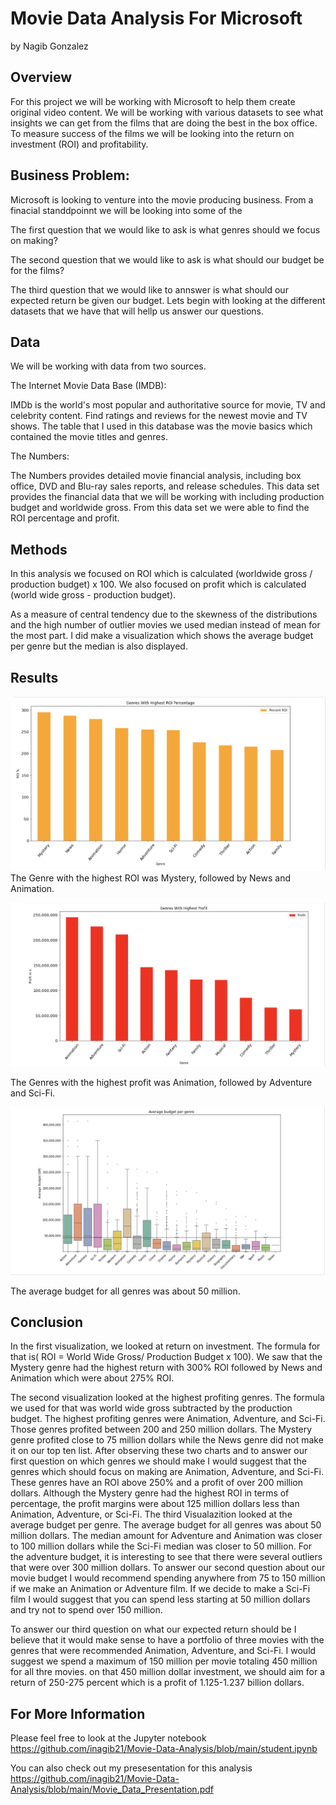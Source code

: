 # Movie Data Analysis For Microsoft

by Nagib Gonzalez


## Overview

For this project we will be working with Microsoft to help them create original video content. We will be working with various datasets to see what insights we can get from the films that are doing the best in the box office. To measure success of the films we will be looking into the return on investment (ROI) and profitability.
## Business Problem:

Microsoft is looking to venture into the movie producing business. From a finacial standdpoinnt we will be looking into some of the 


The first question that we would like to ask is what genres should we focus on making? 

The second question that we would like to ask is what should our budget be for the films? 

The third question that we would like to annswer is what should our expected return be given our budget. Lets begin with looking at the different datasets that we have that will hellp us answer our questions. 
## Data
We will be working with data from two sources.

The Internet Movie Data Base (IMDB):

IMDb is the world's most popular and authoritative source for movie, TV and celebrity content. Find ratings and reviews for the newest movie and TV shows. The table that I used in this  database was the movie basics which contained the movie titles and genres. 

The Numbers:

The Numbers provides detailed movie financial analysis, including box office, DVD and Blu-ray sales reports, and release schedules.  This data set provides the financial data that we will be working with including production budget and worldwide gross. From this data set we were able to find the ROI percentage and profit.

## Methods
In this analysis we focused on ROI which is calculated (worldwide gross / production budget) x 100. We also focused on profit which is calculated (world wide gross - production budget).

As a measure of central tendency due to the skewness of the distributions and the high number of outlier movies we used median instead of mean for the most part. I did make a visualization
which shows the average budget per genre but the median is also displayed.
## Results

![Genre ROI](https://github.com/inagib21/Movie-Data-Analysis/blob/main/GenreWithHighestROI.png)
The Genre with the highest ROI was Mystery, followed by News and Animation.


![Genre Profit](https://github.com/inagib21/Movie-Data-Analysis/blob/main/Genrewithhighestprofit.png)

The Genres with the highest profit was Animation, followed by Adventure and Sci-Fi.

![Average Budget Per Genre](https://github.com/inagib21/Movie-Data-Analysis/blob/main/Avgbudget.png)

The average budget for all genres was about 50 million.
## Conclusion


In the first visualization, we looked at return on investment. The formula for that is( ROI = World Wide Gross/ Production Budget x 100). We saw that the Mystery genre had the highest return with 300% ROI followed by News and Animation which were about 275% ROI. 


The second visualization looked at the highest profiting genres. The formula we used for that was world wide gross subtracted by the production budget. The highest profiting genres were Animation, Adventure, and Sci-Fi. Those genres profited between 200 and 250 million dollars. The Mystery genre profited close to 75 million dollars while the News genre did not make it on our top ten list. After observing these two charts and to answer our first question on which genres we should make I would suggest that the genres which should focus on making are Animation, Adventure, and Sci-Fi. These genres have an ROI above 250% and a profit of over 200 million dollars. Although the Mystery genre had the highest ROI in terms of percentage, the profit margins were about 125 million dollars less than Animation, Adventure, or Sci-Fi.
The third Visualazition looked at the average budget per genre. The average budget for all genres was about 50 million dollars. The median amount for Adventure and Animation was closer to 100 million dollars while the Sci-Fi median was closer to 50 million. For the adventure budget, it is interesting to see that there were several outliers that were over 300 million dollars. To answer our second question about our movie budget I would recommend spending anywhere from 75 to 150 million if we make an Animation or Adventure film. If we decide to make a Sci-Fi film I would suggest that you can spend less starting at 50 million dollars and try not to spend over 150 million.


To answer our third question on what our expected return should be I believe that it would make sense to have a portfolio of three movies with the genres that were recommended Animation, Adventure, and Sci-Fi. I would suggest we spend a maximum of 150 million per movie totaling 450 million for all thre movies. on that 450 million dollar investment, we should aim for a return of 250-275 percent which is a profit of 1.125-1.237 billion dollars.

## For More Information
Please feel free to look at the Jupyter notebook https://github.com/inagib21/Movie-Data-Analysis/blob/main/student.ipynb 

You can also check out my presesentation for this analysis https://github.com/inagib21/Movie-Data-Analysis/blob/main/Movie_Data_Presentation.pdf
